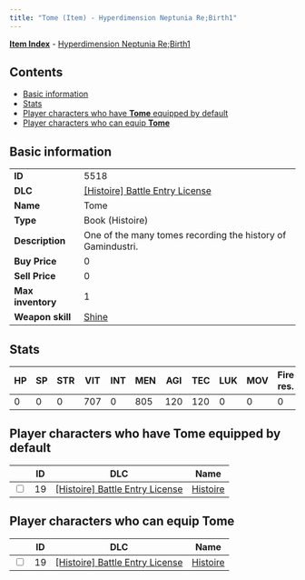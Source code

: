 ```yaml
---
title: "Tome (Item) - Hyperdimension Neptunia Re;Birth1"
---
```


[**Item Index**](/neptunia/rb1/item/index.html) - [Hyperdimension Neptunia Re;Birth1](/neptunia/rb1)

## Contents

- [Basic information](#basic-information)
- [Stats](#stats)
- [Player characters who have **Tome** equipped by default](#player-characters-who-have-tome-equipped-by-default)
- [Player characters who can equip **Tome**](#player-characters-who-can-equip-tome)

## Basic information

|   |   |
| -- | -- |
| **ID** | 5518 |
| **DLC** | [[Histoire] Battle Entry License](/neptunia/rb1/dlc/9-histoire.html) |
| **Name** | Tome |
| **Type** | Book (Histoire) |
| **Description** | One of the many tomes recording the history of Gamindustri. |
| **Buy Price** | 0 |
| **Sell Price** | 0 |
| **Max inventory** | 1 |
| **Weapon skill** | [Shine](/neptunia/rb1/skill/9-3001-shine.html) |


## Stats

| HP | SP | STR | VIT | INT | MEN | AGI | TEC | LUK | MOV | Fire res. | Ice res. | Wind res. | Lightning res. |
| -- | -- | --- | --- | --- | --- | --- | --- | --- | --- | --------- | -------- | --------- | -------------- |
| 0 | 0 | 0 | 707 | 0 | 805 | 120 | 120 | 0 | 0 | 0 | 0 | 0 | 0 |


## Player characters who have **Tome** equipped by default

|    | ID | DLC | Name |
| -- | -- | --- | ---- |
| <input type="checkbox" id="rb1-player-9-19" class="trackbox" /> | 19 | [[Histoire] Battle Entry License](/neptunia/rb1/dlc/9-histoire.html) | [Histoire](/neptunia/rb1/player/9-19-histoire.html) |


## Player characters who can equip **Tome**

|    | ID | DLC | Name |
| -- | -- | --- | ---- |
| <input type="checkbox" id="rb1-player-9-19" class="trackbox" /> | 19 | [[Histoire] Battle Entry License](/neptunia/rb1/dlc/9-histoire.html) | [Histoire](/neptunia/rb1/player/9-19-histoire.html) |
